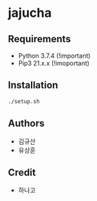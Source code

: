 # jajucha

## Requirements

- Python 3.7.4 (!important)
- Pip3 21.x.x (!imoportant)

## Installation

```bash
./setup.sh
```

## Authors

- 김규산
- 유상훈

## Credit

- 하나고
